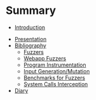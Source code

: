 # Summary

- [Introduction](../../README.md)
<!-- - [Principle](./principle.md) -->
<!-- - [Guide to fuzz my Tauri app](./guide_fuzz_my_app.md) -->
- [Presentation](./presentation.md)
- [Bibliography](./biblio/biblio.md)
    - [Fuzzers](./biblio/fuzzers.md)
    - [Webapp Fuzzers](./biblio/webapp_fuzzing.md)
    - [Program Instrumentation](./biblio/program_instrumentation.md)
    - [Input Generation/Mutation](./biblio/input_generation_mutation.md)
    - [Benchmarks for Fuzzers](./biblio/benchmarks.md)
    - [System Calls Interception](./biblio/syscall_interception.md)
- [Diary](./diary.md)
